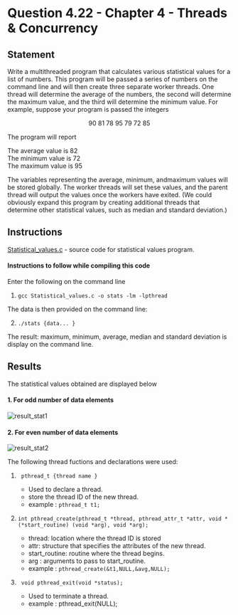 # Question 4.22 - Chapter 4 - Threads & Concurrency

## Statement
<p>Write a multithreaded program that calculates various statistical values
for a list of numbers. This program will be passed a series of numbers
on the command line and will then create three separate worker threads.
One thread will determine the average of the numbers, the second will
determine the maximum value, and the third will determine the minimum
value. For example, suppose your program is passed the integers<p>
<p align = "center">90 81 78 95 79 72 85<p>
The program will report<br>
<p>The average value is 82<br>
The minimum value is 72<br>
The maximum value is 95<br><p>
The variables representing the average, minimum, andmaximum values
will be stored globally. The worker threads will set these values, and
the parent thread will output the values once the workers have exited.
(We could obviously expand this program by creating additional threads
that determine other statistical values, such as median and standard
deviation.)
  
## Instructions
[Statistical_values.c](https://github.com/RoystonDsouza42/CS252/blob/main/Question%204.22/Statistical_values.c) - source code for statistical values program.
  
#### Instructions to follow while compiling this code
Enter the following on the command line<br>
1. ``` gcc Statistical_values.c -o stats -lm -lpthread ```
  
The data is then provided on the command line:<br> 
  
2. ``` ./stats {data... } ```

The result: maximum, minimum, average, median and standard deviation is display on the command line.
  
## Results
  The statistical values obtained are displayed below
  
  #### 1. For odd number of data elements 
  ![result_stat1](https://user-images.githubusercontent.com/93470434/142973112-e2c2c0e0-6ccd-457c-83a2-5939e0f6d916.png)
  
  #### 2. For even number of data elements
  ![result_stat2](https://user-images.githubusercontent.com/93470434/142973728-d2c0b030-4315-4e9f-bec5-47d65709b55f.png)

The following thread fuctions and declarations were used:
  1. ``` pthread_t {thread name }```
      * Used to declare a thread.
      * store the thread ID of the new thread.
      * example : `pthread_t t1;`
  
  2. ``` int pthread_create(pthread_t *thread, pthread_attr_t *attr, void *(*start_routine) (void *arg), void *arg); ```
      * thread: location where the thread ID is stored
      * attr:  structure that specifies the attributes of the new thread.
      * start_routine: routine where the thread begins.
      * arg : arguments to pass to start_routine.
      * example : `pthread_create(&t1,NULL,&avg,NULL);`
  
  3. ```  void pthread_exit(void *status); ```
      * Used to terminate a thread.
      * example : pthread_exit(NULL);
